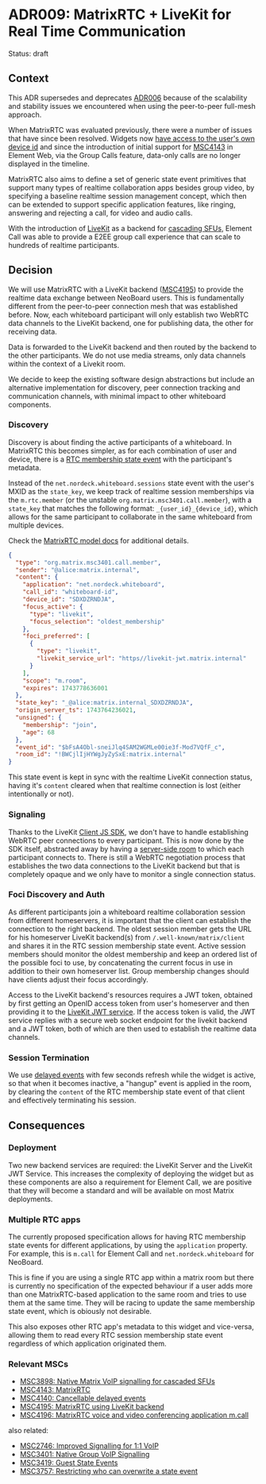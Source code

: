 # ADR009: MatrixRTC + LiveKit for Real Time Communication

Status: draft

## Context

This ADR supersedes and deprecates [ADR006][adr006] because of the scalability
and stability issues we encountered when using the peer-to-peer full-mesh approach.

When MatrixRTC was evaluated previously, there were a number of issues that have
since been resolved. Widgets now [have access to the user's own device id][widget-api-device-id]
and since the introduction of initial support for [MSC4143][MSC4143] in Element Web,
via the Group Calls feature, data-only calls are no longer displayed in the timeline.

MatrixRTC also aims to define a set of generic state event primitives that
support many types of realtime collaboration apps besides group video, by
specifying a baseline realtime session management concept, which then can be
extended to support specific application features, like ringing, answering and
rejecting a call, for video and audio calls.

With the introduction of [LiveKit][MSC4195] as a backend for [cascading SFUs][MSC3898],
Element Call was able to provide a E2EE group call experience that can scale to hundreds
of realtime participants.

## Decision

We will use MatrixRTC with a LiveKit backend ([MSC4195][MSC4195]) to provide the
realtime data exchange between NeoBoard users. This is fundamentally different from
the peer-to-peer connection mesh that was established before. Now, each whiteboard
participant will only establish two WebRTC data channels to the LiveKit backend, one
for publishing data, the other for receiving data.

Data is forwarded to the LiveKit backend and then routed by the backend to the other
participants. We do not use media streams, only data channels within the context of
a Livekit room.

We decide to keep the existing software design abstractions but include an
alternative implementation for discovery, peer connection tracking and communication
channels, with minimal impact to other whiteboard components.

### Discovery

Discovery is about finding the active participants of a whiteboard. In MatrixRTC
this becomes simpler, as for each combination of user and device, there is a
[RTC membership state event][rtc-member] with the participant's metadata.

Instead of the `net.nordeck.whiteboard.sessions` state event with the user's MXID
as the `state_key`, we keep track of realtime session memberships via the
`m.rtc.member` (or the unstable `org.matrix.msc3401.call.member`), with a `state_key`
that matches the following format: `_{user_id}_{device_id}`, which allows for the same
participant to collaborate in the same whiteboard from multiple devices.

Check the [MatrixRTC model docs][matrix-rtc-events] for additional details.

```json
{
  "type": "org.matrix.msc3401.call.member",
  "sender": "@alice:matrix.internal",
  "content": {
    "application": "net.nordeck.whiteboard",
    "call_id": "whiteboard-id",
    "device_id": "SDXDZRNDJA",
    "focus_active": {
      "type": "livekit",
      "focus_selection": "oldest_membership"
    },
    "foci_preferred": [
      {
        "type": "livekit",
        "livekit_service_url": "https//livekit-jwt.matrix.internal"
      }
    ],
    "scope": "m.room",
    "expires": 1743778636001
  },
  "state_key": "_@alice:matrix.internal_SDXDZRNDJA",
  "origin_server_ts": 1743764236021,
  "unsigned": {
    "membership": "join",
    "age": 68
  },
  "event_id": "$bFsA4Obl-sneiJlq4SAM2WGMLe00ie3f-Mod7VQfF_c",
  "room_id": "!BWCjlIjHYWgJyZySxE:matrix.internal"
}
```

This state event is kept in sync with the realtime LiveKit connection status,
having it's `content` cleared when that realtime connection is lost (either
intentionally or not).

### Signaling

Thanks to the LiveKit [Client JS SDK][livekit-js-sdk], we don't have to handle
establishing WebRTC peer connections to every participant. This is now done by
the SDK itself, abstracted away by having a [server-side room][livekit-room] to
which each participant connects to. There is still a WebRTC negotiation process
that establishes the two data connections to the LiveKit backend but that is
completely opaque and we only have to monitor a single connection status.

### Foci Discovery and Auth

As different participants join a whiteboard realtime collaboration session from
different homeservers, it is important that the client can establish the connection
to the right backend. The oldest session member gets the URL for his homeserver
LiveKit backend(s) from `/.well-known/matrix/client` and shares it in the RTC
session membership state event. Active session members should monitor the oldest
membership and keep an ordered list of the possible foci to use, by concatenating
the current focus in use in addition to their own homeserver list. Group membership
changes should have clients adjust their focus accordingly.

Access to the LiveKit backend's resources requires a JWT token, obtained by first
getting an OpenID access token from user's homeserver and then providing it to the
[LiveKit JWT service][livekit-jwt]. If the access token is valid, the JWT service
replies with a secure web socket endpoint for the livekit backend and a JWT token,
both of which are then used to establish the realtime data channels.

### Session Termination

We use [delayed events][MSC4140] with few seconds refresh while the widget is
active, so that when it becomes inactive, a "hangup" event is applied in the
room, by clearing the `content` of the RTC membership state event of that client
and effectively terminating his session.

## Consequences

### Deployment

Two new backend services are required: the LiveKit Server and the LiveKit JWT
Service. This increases the complexity of deploying the widget but as these
components are also a requirement for Element Call, we are positive that they
will become a standard and will be available on most Matrix deployments.

### Multiple RTC apps

The currently proposed specification allows for having RTC membership state
events for different applications, by using the `application` property. For
example, this is `m.call` for Element Call and `net.nordeck.whiteboard` for NeoBoard.

This is fine if you are using a single RTC app within a matrix room but there
is currently no specification of the expected behaviour if a user adds more than
one MatrixRTC-based application to the same room and tries to use them at the
same time. They will be racing to update the same membership state event, which
is obiously not desirable.

This also exposes other RTC app's metadata to this widget and vice-versa, allowing
them to read every RTC session membership state event regardless of which application
originated them.

### Relevant MSCs

- [MSC3898: Native Matrix VoIP signalling for cascaded SFUs][MSC3898]
- [MSC4143: MatrixRTC][MSC4143]
- [MSC4140: Cancellable delayed events][MSC4140]
- [MSC4195: MatrixRTC using LiveKit backend][MSC4195]
- [MSC4196: MatrixRTC voice and video conferencing application m.call][MSC4196]

also related:

- [MSC2746: Improved Signalling for 1:1 VoIP][MSC2746]
- [MSC3401: Native Group VoIP Signalling][MSC3401]
- [MSC3419: Guest State Events][MSC3419]
- [MSC3757: Restricting who can overwrite a state event][MSC3757]

<!-- references -->

[adr006]: ./adr006-webrtc-for-real-time-communication.md
[widget-api-device-id]: https://github.com/matrix-org/matrix-widget-api/commit/bd744d9bf6872d654334e0e70ef7e7f31791adb0
[MSC4143]: https://github.com/matrix-org/matrix-spec-proposals/blob/toger5/matrixRTC/proposals/4143-matrix-rtc.md
[MSC3898]: https://github.com/matrix-org/matrix-spec-proposals/blob/SimonBrandner/msc/sfu/proposals/3898-sfu.md
[MSC4140]: https://github.com/matrix-org/matrix-spec-proposals/blob/toger5/expiring-events-keep-alive/proposals/4140-delayed-events-futures.md
[MSC4195]: https://github.com/hughns/matrix-spec-proposals/blob/hughns/matrixrtc-livekit/proposals/4195-matrixrtc-livekit.md
[MSC4196]: https://github.com/matrix-org/matrix-spec-proposals/blob/hughns/matrixrtc-m-call/proposals/4196-matrixrtc-m-call.md
[MSC2746]: https://github.com/matrix-org/matrix-spec-proposals/blob/dbkr/msc2746/proposals/2746-reliable-voip.md
[MSC3401]: https://github.com/matrix-org/matrix-spec-proposals/blob/matthew/group-voip/proposals/3401-group-voip.md
[MSC3419]: https://github.com/matrix-org/matrix-spec-proposals/blob/matthew/guest-state-events/proposals/3419-guest-state-events.md
[MSC3757]: https://github.com/matrix-org/matrix-spec-proposals/blob/andybalaam/owner-state-events/proposals/3757-restricting-who-can-overwrite-a-state-event.md
[livekit-js-sdk]: https://github.com/livekit/client-sdk-js
[livekit-room]: https://docs.livekit.io/home/client/connect/#connecting-to-a-room
[livekit-jwt]: https://github.com/element-hq/lk-jwt-service
[rtc-member]: https://github.com/matrix-org/matrix-js-sdk/blob/d6ede767c929f7be179d456b5a0433be21ccaf7c/src/matrixrtc/CallMembership.ts#L35
[matrix-rtc-events]: ../model/matrix-rtc-events.md

